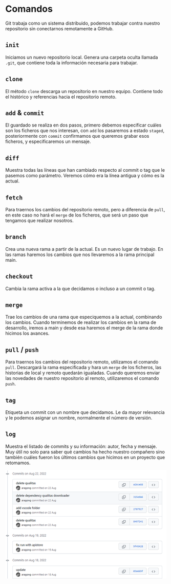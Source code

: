# Comandos

Git trabaja como un sistema distribuido, podemos trabajar contra nuestro repositorio sin conectarnos remotamente a GitHub.

## `init`

Iniciamos un nuevo repositorio local. Genera una carpeta oculta llamada `.git`, que contiene toda la información necesaria para trabajar.

## `clone`

El método `clone` descarga un repositorio en nuestro equipo. Contiene todo el histórico y referencias hacia el repositorio remoto.

## `add` & `commit`

El guardado se realiza en dos pasos, primero debemos especificar cuáles son los ficheros que nos interesan, con `add` los pasaremos a estado `staged`, posteriormente con `commit` confirmamos que queremos grabar esos ficheros, y especificaremos un mensaje.

## `diff`

Muestra todas las líneas que han cambiado respecto al commit o tag que le pasemos como parámetro.
Veremos cómo era la línea antigua y cómo es la actual.

## `fetch`

Para traernos los cambios del repositorio remoto, pero a diferencia de `pull`, en este caso no hará el `merge` de los ficheros, que será un paso que tengamos que realizar nosotros.

## `branch`

Crea una nueva rama a partir de la actual. Es un nuevo lugar de trabajo. En las ramas haremos los cambios que nos llevaremos a la rama principal main.

## `checkout`

Cambia la rama activa a la que decidamos o incluso a un commit o tag.

## `merge`

Trae los cambios de una rama que especiquemos a la actual, combinando los cambios. Cuando terminemos de realizar los cambios en la rama de desarrollo, iremos a main y desde esa haremos el merge de la rama donde hicimos los avances.

## `pull` / `push`

Para traernos los cambios del repositorio remoto, utilizamos el comando `pull`. Descargará la rama especificada y hara un `merge` de los ficheros, las historias de local y remoto quedarán igualadas.
Cuando queremos enviar las novedades de nuestro repositorio al remoto, utilizaremos el comando `push`.

## `tag`

Etiqueta un commit con un nombre que decidamos. Le da mayor relevancia y le podemos asignar un nombre, normalmente el número de versión.

## `log`

Muestra el listado de commits y su información: autor, fecha y mensaje. Muy útil no solo para saber qué cambios ha hecho nuestro compañero sino también cuáles fueron los últimos cambios que hicimos en un proyecto que retomamos.

![log](imgs/log.png)